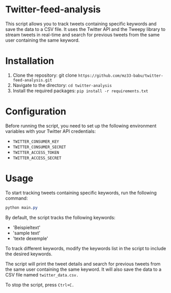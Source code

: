 # Twitter-feed-analysis
This script allows you to track tweets containing specific keywords and save the data to a CSV file. It uses the Twitter API and the Tweepy library to stream tweets in real-time and search for previous tweets from the same user containing the same keyword.

# Installation
1. Clone the repository: git clone `https://github.com/mz33-babu/twitter-feed-analysis.git`
2. Navigate to the directory: `cd twitter-analysis`
3. Install the required packages: `pip install -r requirements.txt`

# Configuration
Before running the script, you need to set up the following environment variables with your Twitter API credentials:

* `TWITTER_CONSUMER_KEY`
* `TWITTER_CONSUMER_SECRET`
* `TWITTER_ACCESS_TOKEN`
* `TWITTER_ACCESS_SECRET`

# Usage
To start tracking tweets containing specific keywords, run the following command:

```css
python main.py
```
By default, the script tracks the following keywords:

* 'Beispieltext'
* 'sample text'
* 'texte dexemple'

To track different keywords, modify the keywords list in the script to include the desired keywords.

The script will print the tweet details and search for previous tweets from the same user containing the same keyword. It will also save the data to a CSV file named `twitter_data.csv.`

To stop the script, press `Ctrl+C.`


